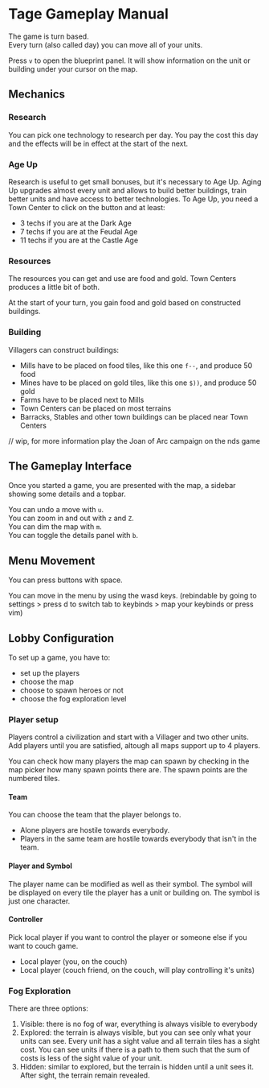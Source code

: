 # Tage Gameplay Manual

The game is turn based.  
Every turn (also called day) you can move all of your units.  

Press `v` to open the blueprint panel. It will show information on the unit or building 
under your cursor on the map.

## Mechanics

### Research

You can pick one technology to research per day. You pay the cost this day and the effects will
be in effect at the start of the next.

### Age Up

Research is useful to get small bonuses, but it's necessary to Age Up.
Aging Up upgrades almost every unit and allows to build better buildings, train better units and 
have access to better technologies.
To Age Up, you need a Town Center to click on the button and at least:
- 3 techs if you are at the Dark Age
- 7 techs if you are at the Feudal Age
- 11 techs if you are at the Castle Age

### Resources

The resources you can get and use are food and gold.
Town Centers produces a little bit of both.

At the start of your turn, you gain food and gold based on constructed buildings.

### Building

Villagers can construct buildings:
- Mills have to be placed on food tiles, like this one `f--`, and produce 50 food
- Mines have to be placed on gold tiles, like this one `$))`, and produce 50 gold
- Farms have to be placed next to Mills
- Town Centers can be placed on most terrains
- Barracks, Stables and other town buildings can be placed near Town Centers

// wip, for more information play the Joan of Arc campaign on the nds game

## The Gameplay Interface

Once you started a game, you are presented with the map, a sidebar showing some details and a topbar.

You can undo a move with `u`.  
You can zoom in and out with `z` and `Z`.  
You can dim the map with `m`.  
You can toggle the details panel with `b`.  


## Menu Movement

You can press buttons with space.

You can move in the menu by using the wasd keys.
(rebindable by going to settings > press d to switch tab to keybinds > map your keybinds or press vim)

## Lobby Configuration

To set up a game, you have to:
- set up the players
- choose the map
- choose to spawn heroes or not
- choose the fog exploration level

### Player setup

Players control a civilization and start with a Villager and two other units.
Add players until you are satisfied, altough all maps support up to 4 players.

You can check how many players the map can spawn
by checking in the map picker how many spawn points there are.
The spawn points are the numbered tiles.

#### Team

You can choose the team that the player belongs to.

- Alone players are hostile towards everybody.
- Players in the same team are hostile towards everybody that isn't in the team.

#### Player and Symbol

The player name can be modified as well as their symbol. The symbol will be displayed on every
tile the player has a unit or building on. The symbol is just one character.

#### Controller

Pick local player if you want to control the player or someone else if you want to couch game.
- Local player (you, on the couch)
- Local player (couch friend, on the couch, will play controlling it's units)

### Fog Exploration

There are three options:
1. Visible: there is no fog of war, everything is always visible to everybody
2. Explored: the terrain is always visible, but you can see only what your units can see.
    Every unit has a sight value and all terrain tiles has a sight cost. You can see
    units if there is a path to them such that the sum of costs is less of the sight value of
    your unit.
3. Hidden: similar to explored, but the terrain is hidden until a unit sees it.
    After sight, the terrain remain revealed.
